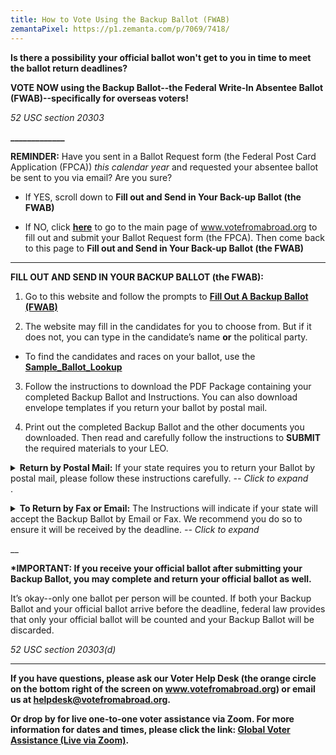 ```yaml
---
title: How to Vote Using the Backup Ballot (FWAB)
zemantaPixel: https://p1.zemanta.com/p/7069/7418/
---
```

**Is there a possibility your official ballot won't get to you in time to meet the ballot return deadlines?**

**VOTE NOW using the Backup Ballot--the Federal Write-In Absentee Ballot (FWAB)--specifically for overseas voters!**

*52 USC section 20303*

**\_\_\_\_\_\_\_\_\_\_\_\__**

**REMINDER:** Have you sent in a Ballot Request form (the Federal Post Card Application (FPCA)) _this calendar year_ and requested your absentee ballot be sent to you via email? Are you sure?

- If YES, scroll down to **Fill out and Send in Your Back-up Ballot (the FWAB)**

- If NO, click **[here](https://www.votefromabroad.org)** to go to the main page of www.votefromabroad.org to fill out and submit your Ballot Request form (the FPCA). Then come back to this page to **Fill out and Send in Your Back-up Ballot (the FWAB)**

- - -

**FILL OUT AND SEND IN YOUR BACKUP BALLOT (the FWAB):** 

1. Go to this website and follow the prompts to **[Fill Out A Backup Ballot (FWAB)](https://www.fvap.gov/fwab-privacy-notice)**

2. The website may fill in the candidates for you to choose from. But if it does not, you can type in the candidate’s name **or** the political party.

* To find the candidates and races on your ballot, use the  **[Sample_Ballot_Lookup](https://ballotpedia.org/Sample_Ballot_Lookup)**

3. Follow the instructions to download the PDF Package containing your completed Backup Ballot and Instructions. You can also download envelope templates if you return your ballot by postal mail.

4. Print out the completed Backup Ballot and the other documents you downloaded. Then read and carefully follow the instructions to **SUBMIT** the required materials to your LEO. 

<details><summary><strong> Return by Postal Mail:</strong> If your state requires you to return your Ballot by postal mail, please follow these instructions carefully. <em> -- Click to expand</em></summary>

([Check here for your state's requirements.](https://www.votefromabroad.org/states))

**Be sure to leave enough time to meet the deadlines and affix sufficient postage for international mail to the US.** 

Two envelopes are required: 

* a "Ballot Security Envelope"--to hold your completed Backup Ballot, and 

* a "Mailing Envelope"--to send in your sealed Ballot Security Envelope as well as the supporting materials with your identifying information. *If you have your original signed Ballot Request form, include it in the outer "Mailing Envelope".* 

When the Mailing Envelope reaches the Election Office, they will separate the Ballot Security Envelope from the supporting materials to maintain ballot secrecy.

If you wish, you can follow the instructions to download envelope templates to affix to blank envelopes. OR, you can write or type the information on regular envelopes. 

You can mail in your Backup Ballot by regular mail, courier, US military mail, or US diplomatic pouch. (You can download a US postage-paid template, but it will only work in US Mail; that is, US military mail or a US diplomatic pouch).  </details>
.

<details><summary><strong> To Return by Fax or Email:</strong>  The Instructions will indicate if your state will accept the Backup Ballot by Email or Fax. We recommend you do so to ensure it will be received by the deadline.<em> -- Click to expand</em></summary>


* If your state only allows return by Fax (not Email) and you don’t have access to a fax machine, there are apps that will convert an email attachment to a fax. 
 Scan in your Backup Ballot and any required supporting materials as an email attachment, then search for “fax app for Android/iPhone.” Follow the instructions to convert your email attachment to a fax transmission.

* Or you can use the Fax service through the Federal Voting Assistance Program [(FVAP.gov)](https://www.fvap.gov). You will need to email your Backup Ballot and any required supporting materials to **fax@fvap.gov** using the FVAP fax transmission coversheet at **[www.fvap.gov/eo/overview/materials/forms](https://www.fvap.gov/eo/overview/materials/forms)** (scroll to the bottom of that page). FVAP will then fax your election materials to your Local Election Office.</details>

__

**\*IMPORTANT: If you receive your official ballot after submitting your Backup Ballot, you may complete and return your official ballot as well.** 

It’s okay--only one ballot per person will be counted. If both your Backup Ballot and your official ballot arrive before the deadline, federal law provides that only your official ballot will be counted and your Backup Ballot will be discarded.

*52 USC section 20303(d)*

___
**If you have questions, please ask our Voter Help Desk (the orange circle on the bottom right of the screen on www.votefromabroad.org) or email us at [helpdesk@votefromabroad.org](helpdesk@votefromabroad.org).**

**Or drop by for live one-to-one voter assistance via Zoom. For more information for dates and times, please click the link: [Global Voter Assistance (Live via Zoom)](https://qrco.de/bbh0zg).**
